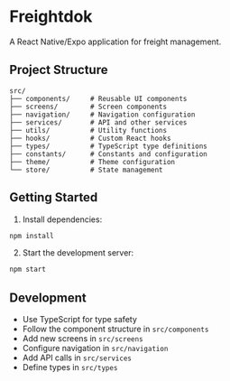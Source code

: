 # Freightdok

A React Native/Expo application for freight management.

## Project Structure

```
src/
├── components/     # Reusable UI components
├── screens/        # Screen components
├── navigation/     # Navigation configuration
├── services/       # API and other services
├── utils/          # Utility functions
├── hooks/          # Custom React hooks
├── types/          # TypeScript type definitions
├── constants/      # Constants and configuration
├── theme/          # Theme configuration
└── store/          # State management
```

## Getting Started

1. Install dependencies:
```bash
npm install
```

2. Start the development server:
```bash
npm start
```

## Development

- Use TypeScript for type safety
- Follow the component structure in `src/components`
- Add new screens in `src/screens`
- Configure navigation in `src/navigation`
- Add API calls in `src/services`
- Define types in `src/types` 